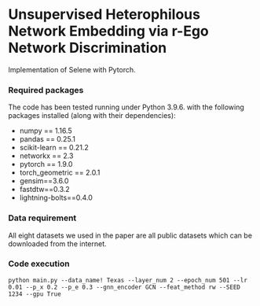 # Unsupervised Heterophilous Network Embedding via r-Ego Network Discrimination

Implementation of Selene with Pytorch.

### Required packages
The code has been tested running under Python 3.9.6. with the following packages installed (along with their dependencies):

- numpy == 1.16.5
- pandas == 0.25.1
- scikit-learn == 0.21.2
- networkx == 2.3
- pytorch == 1.9.0
- torch_geometric == 2.0.1
- gensim==3.6.0
- fastdtw==0.3.2
- lightning-bolts==0.4.0

### Data requirement
All eight datasets we used in the paper are all public datasets which can be downloaded from the internet.

### Code execution
```
python main.py --data_name! Texas --layer_num 2 --epoch_num 501 --lr 0.01 --p_x 0.2 --p_e 0.3 --gnn_encoder GCN --feat_method rw --SEED 1234 --gpu True
```
